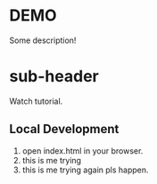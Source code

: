 # DEMO

Some description!

# sub-header

Watch tutorial.

## Local Development

1. open index.html in your browser.
2. this is me trying
3. this is me trying again pls happen.
